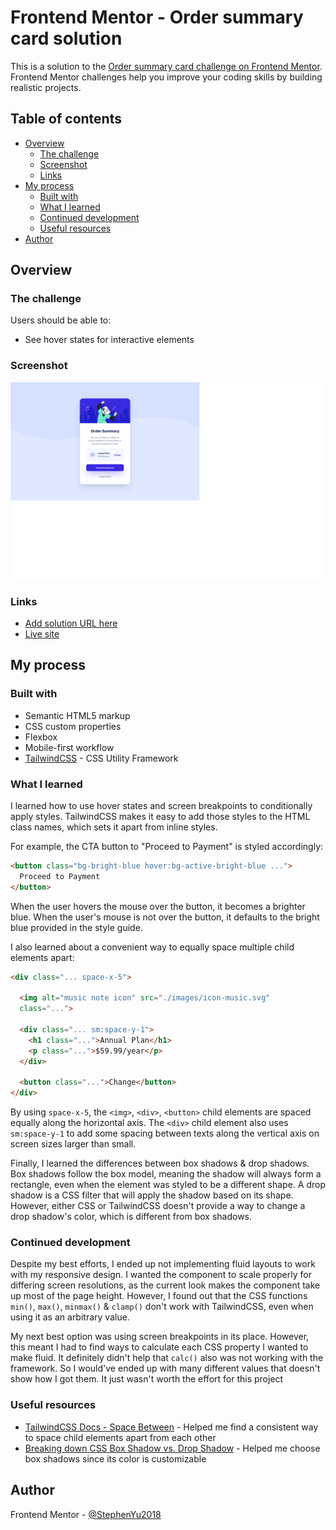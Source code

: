# Frontend Mentor - Order summary card solution

This is a solution to the [Order summary card challenge on Frontend Mentor](https://www.frontendmentor.io/challenges/order-summary-component-QlPmajDUj). Frontend Mentor challenges help you improve your coding skills by building realistic projects. 

## Table of contents

- [Overview](#overview)
  - [The challenge](#the-challenge)
  - [Screenshot](#screenshot)
  - [Links](#links)
- [My process](#my-process)
  - [Built with](#built-with)
  - [What I learned](#what-i-learned)
  - [Continued development](#continued-development)
  - [Useful resources](#useful-resources)
- [Author](#author)

## Overview

### The challenge

Users should be able to:

- See hover states for interactive elements

### Screenshot

![](./screenshot.png)

### Links

- [Add solution URL here]()
- [Live site](https://stephenyu2018.github.io/order-summary-component-main/)

## My process

### Built with

- Semantic HTML5 markup
- CSS custom properties
- Flexbox
- Mobile-first workflow
- [TailwindCSS](https://tailwindcss.com/) - CSS Utility Framework

### What I learned

I learned how to use hover states and screen breakpoints to conditionally 
apply styles. TailwindCSS makes it easy to add those styles to the HTML 
class names, which sets it apart from inline styles. 

For example, the CTA button to "Proceed to Payment" is styled accordingly:

```html
<button class="bg-bright-blue hover:bg-active-bright-blue ...">
  Proceed to Payment
</button>
```

When the user hovers the mouse over the button, it becomes a brighter blue.
When the user's mouse is not over the button, it defaults to the bright blue
provided in the style guide.

I also learned about a convenient way to equally space multiple child 
elements apart:

```html
<div class="... space-x-5">
          
  <img alt="music note icon" src="./images/icon-music.svg" 
  class="...">

  <div class="... sm:space-y-1">
    <h1 class="...">Annual Plan</h1>
    <p class="...">$59.99/year</p>
  </div>

  <button class="...">Change</button>
</div>
```

By using `space-x-5`, the `<img>`, `<div>`, `<button>` child elements are 
spaced equally along the horizontal axis. The `<div>` child element also uses 
`sm:space-y-1` to add some spacing between texts along the vertical axis on 
screen sizes larger than small.

Finally, I learned the differences between box shadows & drop shadows. Box 
shadows follow the box model, meaning the shadow will always form a rectangle, 
even when the element was styled to be a different shape. A drop shadow is a 
CSS filter that will apply the shadow based on its shape. However, either CSS 
or TailwindCSS doesn't provide a way to change a drop shadow's color, which 
is different from box shadows. 

### Continued development

Despite my best efforts, I ended up not implementing fluid layouts to work 
with my responsive design. I wanted the component to scale properly for 
differing screen resolutions, as the current look makes the component take up 
most of the page height. However, I found out that the CSS functions `min()`, 
`max()`, `minmax()` & `clamp()` don't work with TailwindCSS, even when using 
it as an arbitrary value. 

My next best option was using screen breakpoints in its place. However, this 
meant I had to find ways to calculate each CSS property I wanted to make 
fluid. It definitely didn't help that `calc()` also was not working with the 
framework. So I would've ended up with many different values that doesn't 
show how I got them. It just wasn't worth the effort for this project

### Useful resources

- [TailwindCSS Docs - Space Between](https://tailwindcss.com/docs/space) - Helped me find a consistent way to space child elements apart from each other
- [Breaking down CSS Box Shadow vs. Drop Shadow](https://css-tricks.com/breaking-css-box-shadow-vs-drop-shadow/) - Helped me choose box shadows since its color is customizable

## Author

Frontend Mentor - [@StephenYu2018](https://www.frontendmentor.io/profile/StephenYu2018)
